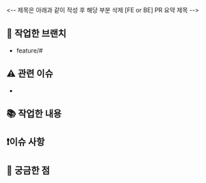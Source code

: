 <-- 제목은 아래과 같이 작성 후 해당 부분 삭제
[FE or BE] PR 요약 제목
-->

## 🌲 작업한 브랜치
- feature/#

## ⚠️ 관련 이슈
- 

## 📚 작업한 내용


## ❗이슈 사항


## 🤔 궁금한 점
